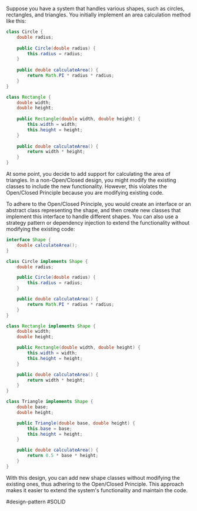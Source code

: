Suppose you have a system that handles various shapes, such as circles, rectangles, and triangles. You initially implement an area calculation method like this:

```Java
class Circle {
    double radius;
    
    public Circle(double radius) {
        this.radius = radius;
    }
    
    public double calculateArea() {
        return Math.PI * radius * radius;
    }
}

class Rectangle {
    double width;
    double height;
    
    public Rectangle(double width, double height) {
        this.width = width;
        this.height = height;
    }
    
    public double calculateArea() {
        return width * height;
    }
}
```

At some point, you decide to add support for calculating the area of triangles. In a non-Open/Closed design, you might modify the existing classes to include the new functionality. However, this violates the Open/Closed Principle because you are modifying existing code.

To adhere to the Open/Closed Principle, you would create an interface or an abstract class representing the shape, and then create new classes that implement this interface to handle different shapes. You can also use a strategy pattern or dependency injection to extend the functionality without modifying the existing code:

```Java
interface Shape {
    double calculateArea();
}

class Circle implements Shape {
    double radius;

    public Circle(double radius) {
        this.radius = radius;
    }

    public double calculateArea() {
        return Math.PI * radius * radius;
    }
}

class Rectangle implements Shape {
    double width;
    double height;

    public Rectangle(double width, double height) {
        this.width = width;
        this.height = height;
    }

    public double calculateArea() {
        return width * height;
    }
}

class Triangle implements Shape {
    double base;
    double height;

    public Triangle(double base, double height) {
        this.base = base;
        this.height = height;
    }

    public double calculateArea() {
        return 0.5 * base * height;
    }
}
```

With this design, you can add new shape classes without modifying the existing ones, thus adhering to the Open/Closed Principle. This approach makes it easier to extend the system's functionality and maintain the code.

#design-pattern #SOLID 